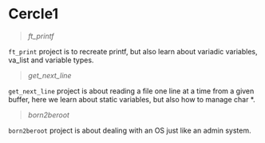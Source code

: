 # Cercle1
> *ft_printf*

`ft_print` project is to recreate printf, but also learn about variadic variables, va_list and variable types.


> *get_next_line*

`get_next_line` project is about reading a file one line at a time from a given buffer, here we learn about static variables, but also how to manage char *.

> *born2beroot*

`born2beroot` project is about dealing with an OS just like an admin system.
